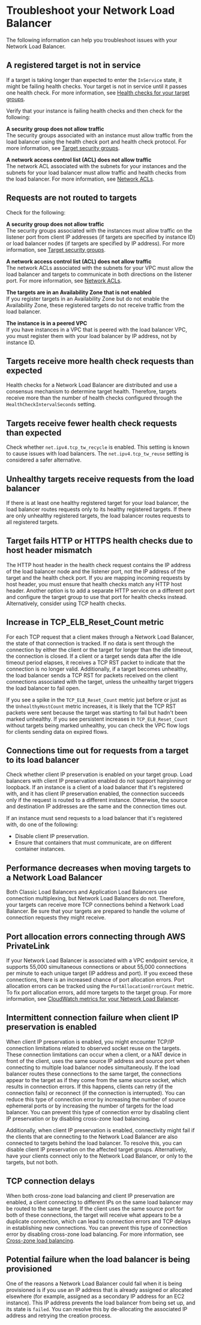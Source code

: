 # Troubleshoot your Network Load Balancer<a name="load-balancer-troubleshooting"></a>

The following information can help you troubleshoot issues with your Network Load Balancer\.

## A registered target is not in service<a name="target-not-in-service"></a>

If a target is taking longer than expected to enter the `InService` state, it might be failing health checks\. Your target is not in service until it passes one health check\. For more information, see [Health checks for your target groups](target-group-health-checks.md)\.

Verify that your instance is failing health checks and then check for the following:

**A security group does not allow traffic**  
The security groups associated with an instance must allow traffic from the load balancer using the health check port and health check protocol\. For more information, see [Target security groups](target-group-register-targets.md#target-security-groups)\.

**A network access control list \(ACL\) does not allow traffic**  
The network ACL associated with the subnets for your instances and the subnets for your load balancer must allow traffic and health checks from the load balancer\. For more information, see [Network ACLs](target-group-register-targets.md#network-acls)\.

## Requests are not routed to targets<a name="requests-not-routed"></a>

Check for the following:

**A security group does not allow traffic**  
The security groups associated with the instances must allow traffic on the listener port from client IP addresses \(if targets are specified by instance ID\) or load balancer nodes \(if targets are specified by IP address\)\. For more information, see [Target security groups](target-group-register-targets.md#target-security-groups)\.

**A network access control list \(ACL\) does not allow traffic**  
The network ACLs associated with the subnets for your VPC must allow the load balancer and targets to communicate in both directions on the listener port\. For more information, see [Network ACLs](target-group-register-targets.md#network-acls)\.

**The targets are in an Availability Zone that is not enabled**  
If you register targets in an Availability Zone but do not enable the Availability Zone, these registered targets do not receive traffic from the load balancer\.

**The instance is in a peered VPC**  
If you have instances in a VPC that is peered with the load balancer VPC, you must register them with your load balancer by IP address, not by instance ID\.

## Targets receive more health check requests than expected<a name="health-check-interval"></a>

Health checks for a Network Load Balancer are distributed and use a consensus mechanism to determine target health\. Therefore, targets receive more than the number of health checks configured through the `HealthCheckIntervalSeconds` setting\.

## Targets receive fewer health check requests than expected<a name="too-few-health-checks"></a>

Check whether `net.ipv4.tcp_tw_recycle` is enabled\. This setting is known to cause issues with load balancers\. The `net.ipv4.tcp_tw_reuse` setting is considered a safer alternative\.

## Unhealthy targets receive requests from the load balancer<a name="no-healthy-targets"></a>

If there is at least one healthy registered target for your load balancer, the load balancer routes requests only to its healthy registered targets\. If there are only unhealthy registered targets, the load balancer routes requests to all registered targets\.

## Target fails HTTP or HTTPS health checks due to host header mismatch<a name="host-header-mismatch"></a>

The HTTP host header in the health check request contains the IP address of the load balancer node and the listener port, not the IP address of the target and the health check port\. If you are mapping incoming requests by host header, you must ensure that health checks match any HTTP host header\. Another option is to add a separate HTTP service on a different port and configure the target group to use that port for health checks instead\. Alternatively, consider using TCP health checks\.

## Increase in TCP\_ELB\_Reset\_Count metric<a name="elb-reset-count-metric"></a>

For each TCP request that a client makes through a Network Load Balancer, the state of that connection is tracked\. If no data is sent through the connection by either the client or the target for longer than the idle timeout, the connection is closed\. If a client or a target sends data after the idle timeout period elapses, it receives a TCP RST packet to indicate that the connection is no longer valid\. Additionally, if a target becomes unhealthy, the load balancer sends a TCP RST for packets received on the client connections associated with the target, unless the unhealthy target triggers the load balancer to fail open\.

If you see a spike in the `TCP_ELB_Reset_Count` metric just before or just as the `UnhealthyHostCount` metric increases, it is likely that the TCP RST packets were sent because the target was starting to fail but hadn't been marked unhealthy\. If you see persistent increases in `TCP_ELB_Reset_Count` without targets being marked unhealthy, you can check the VPC flow logs for clients sending data on expired flows\.

## Connections time out for requests from a target to its load balancer<a name="loopback-timeout"></a>

Check whether client IP preservation is enabled on your target group\. Load balancers with client IP preservation enabled do not support hairpinning or loopback\. If an instance is a client of a load balancer that it's registered with, and it has client IP preservation enabled, the connection succeeds only if the request is routed to a different instance\. Otherwise, the source and destination IP addresses are the same and the connection times out\.

If an instance must send requests to a load balancer that it's registered with, do one of the following:
+ Disable client IP preservation\.
+ Ensure that containers that must communicate, are on different container instances\.

## Performance decreases when moving targets to a Network Load Balancer<a name="load-balancer-performance"></a>

Both Classic Load Balancers and Application Load Balancers use connection multiplexing, but Network Load Balancers do not\. Therefore, your targets can receive more TCP connections behind a Network Load Balancer\. Be sure that your targets are prepared to handle the volume of connection requests they might receive\.

## Port allocation errors connecting through AWS PrivateLink<a name="port-allocation-errors-privatelink"></a>

If your Network Load Balancer is associated with a VPC endpoint service, it supports 55,000 simultaneous connections or about 55,000 connections per minute to each unique target \(IP address and port\)\. If you exceed these connections, there is an increased chance of port allocation errors\. Port allocation errors can be tracked using the `PortAllocationErrorCount` metric\. To fix port allocation errors, add more targets to the target group\. For more information, see [CloudWatch metrics for your Network Load Balancer](load-balancer-cloudwatch-metrics.md)\.

## Intermittent connection failure when client IP preservation is enabled<a name="intermittent-connection-failure"></a>

When client IP preservation is enabled, you might encounter TCP/IP connection limitations related to observed socket reuse on the targets\. These connection limitations can occur when a client, or a NAT device in front of the client, uses the same source IP address and source port when connecting to multiple load balancer nodes simultaneously\. If the load balancer routes these connections to the same target, the connections appear to the target as if they come from the same source socket, which results in connection errors\. If this happens, clients can retry \(if the connection fails\) or reconnect \(if the connection is interrupted\)\. You can reduce this type of connection error by increasing the number of source ephemeral ports or by increasing the number of targets for the load balancer\. You can prevent this type of connection error by disabling client IP preservation or by disabling cross\-zone load balancing\.

Additionally, when client IP preservation is enabled, connectivity might fail if the clients that are connecting to the Network Load Balancer are also connected to targets behind the load balancer\. To resolve this, you can disable client IP preservation on the affected target groups\. Alternatively, have your clients connect only to the Network Load Balancer, or only to the targets, but not both\.

## TCP connection delays<a name="tcp-delays"></a>

When both cross\-zone load balancing and client IP preservation are enabled, a client connecting to different IPs on the same load balancer may be routed to the same target\. If the client uses the same source port for both of these connections, the target will receive what appears to be a duplicate connection, which can lead to connection errors and TCP delays in establishing new connections\. You can prevent this type of connection error by disabling cross\-zone load balancing\. For more information, see [Cross\-zone load balancing](network-load-balancers.md#cross-zone-load-balancing)\. 

## Potential failure when the load balancer is being provisioned<a name="load-balancer-provision-failure"></a>

One of the reasons a Network Load Balancer could fail when it is being provisioned is if you use an IP address that is already assigned or allocated elsewhere \(for example, assigned as a secondary IP address for an EC2 instance\)\. This IP address prevents the load balancer from being set up, and its state is `failed`\. You can resolve this by de\-allocating the associated IP address and retrying the creation process\.